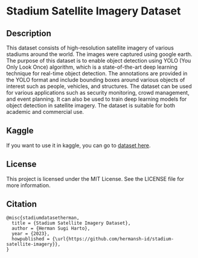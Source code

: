 # Stadium Satellite Imagery Dataset

## Description
This dataset consists of high-resolution satellite imagery of various stadiums around the world. The images were captured using google earth. The purpose of this dataset is to enable object detection using YOLO (You Only Look Once) algorithm, which is a state-of-the-art deep learning technique for real-time object detection. The annotations are provided in the YOLO format and include bounding boxes around various objects of interest such as people, vehicles, and structures.
The dataset can be used for various applications such as security monitoring, crowd management, and event planning. It can also be used to train deep learning models for object detection in satellite imagery. The dataset is suitable for both academic and commercial use.

## Kaggle
If you want to use it in kaggle, you can go to [dataset here](https://www.kaggle.com/datasets/hermansugiharto/stadium-satellite-imagery-yolo).

## License
This project is licensed under the MIT License. See the LICENSE file for more information.

## Citation
```
@misc{stadiumdatasetherman,
  title = {Stadium Satellite Imagery Dataset},
  author = {Herman Sugi Harto},
  year = {2023},
  howpublished = {\url{https://github.com/hermansh-id/stadium-satellite-imagery}},
}
```